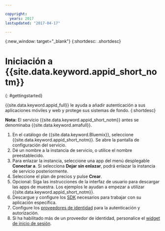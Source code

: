 ```yaml
---

copyright:
  years: 2017
lastupdated: "2017-04-17"

---
```


{:new_window: target="_blank"}
{:shortdesc: .shortdesc}

# Iniciación a {{site.data.keyword.appid_short_notm}}
{: #gettingstarted}

{{site.data.keyword.appid_full}} le ayuda a añadir autenticación a sus aplicaciones móviles y web y protege sus sistemas de fondo.
{:shortdesc}

**Nota:** El servicio {{site.data.keyword.appid_short_notm}} antes se denominaba {{site.data.keyword.amafull}}.


1. En el catálogo de {{site.data.keyword.Bluemix}}, seleccione {{site.data.keyword.appid_short_notm}}. Se abre la pantalla de configuración del servicio.
2. Dé un nombre a la instancia de servicio, o utilice el nombre preestablecido.
3. Para enlazar la instancia, seleccione una app del menú desplegable **Conectar a**. Si selecciona **Dejar sin enlazar**, podrá enlazar la instancia de servicio posteriormente.
4. Seleccione el plan de precios y pulse **Crear**.
5. Opcional: Siga las instrucciones de la interfaz de usuario para descargar las apps de muestra. Los ejemplos le ayudan a empezar a utilizar {{site.data.keyword.appid_short_notm}}.
6. Descargue y configure los [SDK](/docs/services/appid/relatedlinks.html) necesarios para trabajar con su aplicación específica.
7. Configure los [proveedores de identidad](/docs/services/appid/identity-providers.html) para la autenticación y autorización.
8. Si ha habilitado más de un proveedor de identidad, personalice el [widget de inicio de sesión](/docs/services/appid/login-widget.html).
